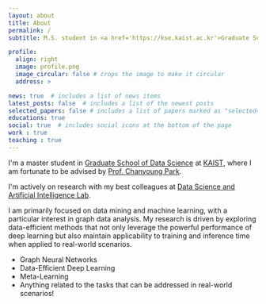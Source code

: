 ```yaml
---
layout: about
title: About
permalink: /
subtitle: M.S. student in <a href='https://kse.kaist.ac.kr'>Graduate School of Data Science</a> at <a href='https://kaist.ac.kr'>KAIST</a>.

profile:
  align: right
  image: profile.png
  image_circular: false # crops the image to make it circular
  address: >

news: true  # includes a list of news items
latest_posts: false  # includes a list of the newest posts
selected_papers: false # includes a list of papers marked as "selected={true}"
educations: true
social: true  # includes social icons at the bottom of the page
work : true
teaching : true
---
```


I'm a master student in <a href='https://kse.kaist.ac.kr'>Graduate School of Data Science</a> at <a href='https://kaist.ac.kr'>KAIST</a>, where I am fortunate to be advised by <a href='http://dsail.kaist.ac.kr/professor/'>Prof. Chanyoung Park</a>.

I'm actively on research with my best colleagues at <a href='http://dsail.kaist.ac.kr'>Data Science and Artificial Intelligence Lab</a>.

I am primarily focused on data mining and machine learning, with a particular interest in graph data analysis. 
My research is driven by exploring data-efficient methods that not only leverage the powerful performance of deep learning but also maintain applicability to training and inference time when applied to real-world scenarios.  

  - Graph Neural Networks  
  - Data-Efficient Deep Learning  
  - Meta-Learning  
  - Anything related to the tasks that can be addressed in real-world scenarios!    